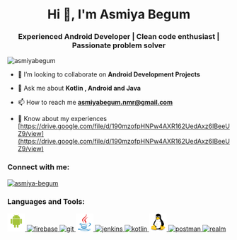 <h1 align="center">Hi 👋, I'm Asmiya Begum</h1>
<h3 align="center">Experienced Android Developer | Clean code enthusiast | Passionate problem solver</h3>

<p align="left"> <img src="https://komarev.com/ghpvc/?username=asmiyabegum&label=Profile%20views&color=0e75b6&style=flat" alt="asmiyabegum" /> </p>

- 👯 I’m looking to collaborate on **Android Development Projects**

- 💬 Ask me about **Kotlin , Android and Java**

- 📫 How to reach me **asmiyabegum.nmr@gmail.com**

- 📄 Know about my experiences [https://drive.google.com/file/d/190mzofpHNPw4AXR162UedAxz6IBeeUZ9/view](https://drive.google.com/file/d/190mzofpHNPw4AXR162UedAxz6IBeeUZ9/view)

<h3 align="left">Connect with me:</h3>
<p align="left">
<a href="https://linkedin.com/in/asmiya-begum" target="blank"><img align="center" src="https://raw.githubusercontent.com/rahuldkjain/github-profile-readme-generator/master/src/images/icons/Social/linked-in-alt.svg" alt="asmiya-begum" height="30" width="40" /></a>
</p>

<h3 align="left">Languages and Tools:</h3>
<p align="left"> <a href="https://developer.android.com" target="_blank" rel="noreferrer"> <img src="https://raw.githubusercontent.com/devicons/devicon/master/icons/android/android-original-wordmark.svg" alt="android" width="40" height="40"/> </a> <a href="https://firebase.google.com/" target="_blank" rel="noreferrer"> <img src="https://www.vectorlogo.zone/logos/firebase/firebase-icon.svg" alt="firebase" width="40" height="40"/> </a> <a href="https://git-scm.com/" target="_blank" rel="noreferrer"> <img src="https://www.vectorlogo.zone/logos/git-scm/git-scm-icon.svg" alt="git" width="40" height="40"/> </a> <a href="https://www.java.com" target="_blank" rel="noreferrer"> <img src="https://raw.githubusercontent.com/devicons/devicon/master/icons/java/java-original.svg" alt="java" width="40" height="40"/> </a> <a href="https://www.jenkins.io" target="_blank" rel="noreferrer"> <img src="https://www.vectorlogo.zone/logos/jenkins/jenkins-icon.svg" alt="jenkins" width="40" height="40"/> </a> <a href="https://kotlinlang.org" target="_blank" rel="noreferrer"> <img src="https://www.vectorlogo.zone/logos/kotlinlang/kotlinlang-icon.svg" alt="kotlin" width="40" height="40"/> </a> <a href="https://www.linux.org/" target="_blank" rel="noreferrer"> <img src="https://raw.githubusercontent.com/devicons/devicon/master/icons/linux/linux-original.svg" alt="linux" width="40" height="40"/> </a> <a href="https://postman.com" target="_blank" rel="noreferrer"> <img src="https://www.vectorlogo.zone/logos/getpostman/getpostman-icon.svg" alt="postman" width="40" height="40"/> </a> <a href="https://realm.io/" target="_blank" rel="noreferrer"> <img src="https://raw.githubusercontent.com/bestofjs/bestofjs-webui/8665e8c267a0215f3159df28b33c365198101df5/public/logos/realm.svg" alt="realm" width="40" height="40"/> </a> </p>

